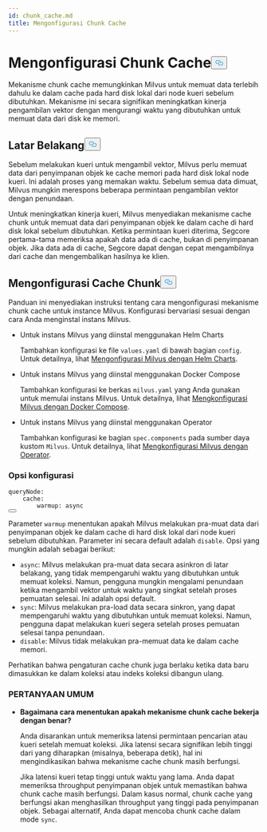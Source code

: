 ```yaml
---
id: chunk_cache.md
title: Mengonfigurasi Chunk Cache
---
```

<h1 id="Configure-Chunk-Cache" class="common-anchor-header">Mengonfigurasi Chunk Cache<button data-href="#Configure-Chunk-Cache" class="anchor-icon" translate="no">
      <svg translate="no"
        aria-hidden="true"
        focusable="false"
        height="20"
        version="1.1"
        viewBox="0 0 16 16"
        width="16"
      >
        <path
          fill="#0092E4"
          fill-rule="evenodd"
          d="M4 9h1v1H4c-1.5 0-3-1.69-3-3.5S2.55 3 4 3h4c1.45 0 3 1.69 3 3.5 0 1.41-.91 2.72-2 3.25V8.59c.58-.45 1-1.27 1-2.09C10 5.22 8.98 4 8 4H4c-.98 0-2 1.22-2 2.5S3 9 4 9zm9-3h-1v1h1c1 0 2 1.22 2 2.5S13.98 12 13 12H9c-.98 0-2-1.22-2-2.5 0-.83.42-1.64 1-2.09V6.25c-1.09.53-2 1.84-2 3.25C6 11.31 7.55 13 9 13h4c1.45 0 3-1.69 3-3.5S14.5 6 13 6z"
        ></path>
      </svg>
    </button></h1><p>Mekanisme chunk cache memungkinkan Milvus untuk memuat data terlebih dahulu ke dalam cache pada hard disk lokal dari node kueri sebelum dibutuhkan. Mekanisme ini secara signifikan meningkatkan kinerja pengambilan vektor dengan mengurangi waktu yang dibutuhkan untuk memuat data dari disk ke memori.</p>
<h2 id="Background" class="common-anchor-header">Latar Belakang<button data-href="#Background" class="anchor-icon" translate="no">
      <svg translate="no"
        aria-hidden="true"
        focusable="false"
        height="20"
        version="1.1"
        viewBox="0 0 16 16"
        width="16"
      >
        <path
          fill="#0092E4"
          fill-rule="evenodd"
          d="M4 9h1v1H4c-1.5 0-3-1.69-3-3.5S2.55 3 4 3h4c1.45 0 3 1.69 3 3.5 0 1.41-.91 2.72-2 3.25V8.59c.58-.45 1-1.27 1-2.09C10 5.22 8.98 4 8 4H4c-.98 0-2 1.22-2 2.5S3 9 4 9zm9-3h-1v1h1c1 0 2 1.22 2 2.5S13.98 12 13 12H9c-.98 0-2-1.22-2-2.5 0-.83.42-1.64 1-2.09V6.25c-1.09.53-2 1.84-2 3.25C6 11.31 7.55 13 9 13h4c1.45 0 3-1.69 3-3.5S14.5 6 13 6z"
        ></path>
      </svg>
    </button></h2><p>Sebelum melakukan kueri untuk mengambil vektor, Milvus perlu memuat data dari penyimpanan objek ke cache memori pada hard disk lokal node kueri. Ini adalah proses yang memakan waktu. Sebelum semua data dimuat, Milvus mungkin merespons beberapa permintaan pengambilan vektor dengan penundaan.</p>
<p>Untuk meningkatkan kinerja kueri, Milvus menyediakan mekanisme cache chunk untuk memuat data dari penyimpanan objek ke dalam cache di hard disk lokal sebelum dibutuhkan. Ketika permintaan kueri diterima, Segcore pertama-tama memeriksa apakah data ada di cache, bukan di penyimpanan objek. Jika data ada di cache, Segcore dapat dengan cepat mengambilnya dari cache dan mengembalikan hasilnya ke klien.</p>
<h2 id="Configure-Chunk-Cache" class="common-anchor-header">Mengonfigurasi Cache Chunk<button data-href="#Configure-Chunk-Cache" class="anchor-icon" translate="no">
      <svg translate="no"
        aria-hidden="true"
        focusable="false"
        height="20"
        version="1.1"
        viewBox="0 0 16 16"
        width="16"
      >
        <path
          fill="#0092E4"
          fill-rule="evenodd"
          d="M4 9h1v1H4c-1.5 0-3-1.69-3-3.5S2.55 3 4 3h4c1.45 0 3 1.69 3 3.5 0 1.41-.91 2.72-2 3.25V8.59c.58-.45 1-1.27 1-2.09C10 5.22 8.98 4 8 4H4c-.98 0-2 1.22-2 2.5S3 9 4 9zm9-3h-1v1h1c1 0 2 1.22 2 2.5S13.98 12 13 12H9c-.98 0-2-1.22-2-2.5 0-.83.42-1.64 1-2.09V6.25c-1.09.53-2 1.84-2 3.25C6 11.31 7.55 13 9 13h4c1.45 0 3-1.69 3-3.5S14.5 6 13 6z"
        ></path>
      </svg>
    </button></h2><p>Panduan ini menyediakan instruksi tentang cara mengonfigurasi mekanisme chunk cache untuk instance Milvus. Konfigurasi bervariasi sesuai dengan cara Anda menginstal instans Milvus.</p>
<ul>
<li><p>Untuk instans Milvus yang diinstal menggunakan Helm Charts</p>
<p>Tambahkan konfigurasi ke file <code translate="no">values.yaml</code> di bawah bagian <code translate="no">config</code>. Untuk detailnya, lihat <a href="/docs/id/configure-helm.md">Mengonfigurasi Milvus dengan Helm Charts</a>.</p></li>
<li><p>Untuk instans Milvus yang diinstal menggunakan Docker Compose</p>
<p>Tambahkan konfigurasi ke berkas <code translate="no">milvus.yaml</code> yang Anda gunakan untuk memulai instans Milvus. Untuk detailnya, lihat <a href="/docs/id/configure-docker.md">Mengkonfigurasi Milvus dengan Docker Compose</a>.</p></li>
<li><p>Untuk instans Milvus yang diinstal menggunakan Operator</p>
<p>Tambahkan konfigurasi ke bagian <code translate="no">spec.components</code> pada sumber daya kustom <code translate="no">Milvus</code>. Untuk detailnya, lihat <a href="/docs/id/configure_operator.md">Mengkonfigurasi Milvus dengan Operator</a>.</p></li>
</ul>
<h3 id="Configuration-options" class="common-anchor-header">Opsi konfigurasi</h3><pre><code translate="no" class="language-yaml"><span class="hljs-attr">queryNode</span>:
    <span class="hljs-attr">cache</span>:
        <span class="hljs-attr">warmup</span>: <span class="hljs-keyword">async</span>
<button class="copy-code-btn"></button></code></pre>
<p>Parameter <code translate="no">warmup</code> menentukan apakah Milvus melakukan pra-muat data dari penyimpanan objek ke dalam cache di hard disk lokal dari node kueri sebelum dibutuhkan. Parameter ini secara default adalah <code translate="no">disable</code>. Opsi yang mungkin adalah sebagai berikut:</p>
<ul>
<li><code translate="no">async</code>: Milvus melakukan pra-muat data secara asinkron di latar belakang, yang tidak mempengaruhi waktu yang dibutuhkan untuk memuat koleksi. Namun, pengguna mungkin mengalami penundaan ketika mengambil vektor untuk waktu yang singkat setelah proses pemuatan selesai.  Ini adalah opsi default.</li>
<li><code translate="no">sync</code>: Milvus melakukan pra-load data secara sinkron, yang dapat mempengaruhi waktu yang dibutuhkan untuk memuat koleksi. Namun, pengguna dapat melakukan kueri segera setelah proses pemuatan selesai tanpa penundaan.</li>
<li><code translate="no">disable</code>: Milvus tidak melakukan pra-memuat data ke dalam cache memori.</li>
</ul>
<p>Perhatikan bahwa pengaturan cache chunk juga berlaku ketika data baru dimasukkan ke dalam koleksi atau indeks koleksi dibangun ulang.</p>
<h3 id="FAQ" class="common-anchor-header">PERTANYAAN UMUM</h3><ul>
<li><p><strong>Bagaimana cara menentukan apakah mekanisme chunk cache bekerja dengan benar?</strong></p>
<p>Anda disarankan untuk memeriksa latensi permintaan pencarian atau kueri setelah memuat koleksi. Jika latensi secara signifikan lebih tinggi dari yang diharapkan (misalnya, beberapa detik), hal ini mengindikasikan bahwa mekanisme cache chunk masih berfungsi.</p>
<p>Jika latensi kueri tetap tinggi untuk waktu yang lama. Anda dapat memeriksa throughput penyimpanan objek untuk memastikan bahwa chunk cache masih berfungsi. Dalam kasus normal, chunk cache yang berfungsi akan menghasilkan throughput yang tinggi pada penyimpanan objek. Sebagai alternatif, Anda dapat mencoba chunk cache dalam mode <code translate="no">sync</code>.</p></li>
</ul>
